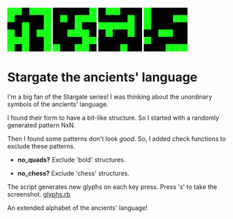<p float="left">
    <img src="./glyph_0.jpg" width="100" height="whatever"/>
    <img src="./glyph_1.jpg" width="100" height="whatever"/>
    <img src="./glyph_2.jpg" width="100" height="whatever"/>
    <img src="./glyph_3.jpg" width="100" height="whatever"/>
</p>

# Stargate the ancients' language
I'm a big fan of the Stargate series! I was thinking about the unordinary symbols of the ancients' language. 

I found their form to have a bit-like structure. So I started with a randomly generated pattern NxN.

Then I found some patterns don't look _good_. So, I added check functions to exclude these patterns.

- **no_quads?**
    Exclude 'bold' structures.

- **no_chess?** Exclude 'chess' structures.

The script generates new glyphs on each key press. Press 's' to take the screenshot.
[glyphs.rb](glyphs.rb)

An extended alphabet of the ancients' language! 
